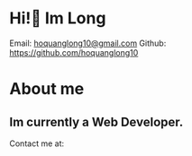# Hi!🙌 Im Long
Email: hoquanglong10@gmail.com
Github: https://github.com/hoquanglong10
# About me
## Im currently a Web Developer.
Contact me at:
